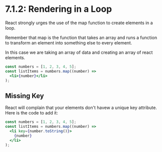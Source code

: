 # 7.1.2: Rendering in a Loop

React strongly urges the use of the map function to create elements in a loop.

Remember that map is the function that takes an array and runs a function to transform an element into something else to every element.

In this case we are taking an array of data and creating an array of react elements.

```jsx
const numbers = [1, 2, 3, 4, 5];
const listItems = numbers.map((number) =>
  <li>{number}</li>
);
```

## Missing Key

React will complain that your elements don't havew a unique key attribute. Here is the code to add it:

```jsx
const numbers = [1, 2, 3, 4, 5];
const listItems = numbers.map((number) =>
  <li key={number.toString()}>
    {number}
  </li>
);
```

